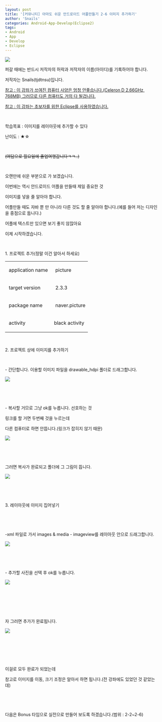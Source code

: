 ```yaml
---
layout: post
title: '[커뮤니티] 아마도 쉬운 안드로이드 어플만들기 2-6 이미지 추가하기'
author: 'Snails'
categories: Android-App-Develop(Eclipse2)
tags:
- Android
- App
- Develop
- Eclipse
---
```



<script> location.href='https://cafe.naver.com/develoid/246443' ; </script>

<p><img src="https://dthumb-phinf.pstatic.net/?src=%22http%3A%2F%2Fpostfiles11.naver.net%2F20130517_266%2Ftjdtnsu_1368772568157vEMv8_JPEG%2Fand.jpg%3Ftype%3Dw2%22&amp;type=cafe_wa740"></p>
<p>퍼갈 때에는 반드시 저작자의 허락과 저작자의 이름(아이디)를 기록하어야 합니다.</p>
<p>저작자는 Snails(tjdtnsu)입니다.</p>
<p><u>참고 : 이 강좌가 쓰여진 컴퓨터 사양은 엄청 안좋습니다.(Celeron D 2.66GHz, 768MB) 그러므로 다른 컴퓨터도 거의 다 될겁니다.</u>&nbsp;</p>
<p><u>참고 : 이 강좌는 초보자를 위한 Eclipse를 사용하였습니다.</u></p>
<p>&nbsp;</p>
<p>학습목표 : 이미지를 레이아웃에 추가할 수 있다&nbsp;</p>
<p>난이도 : ★☆</p>
<p>&nbsp;</p>
<p><strike>(여담으로 월요일에 졸업여행갑니다ㅋㅋ..)</strike></p>
<p>&nbsp;</p>
<p>오랜만에 쉬운 부분으로 가 보겠습니다. </p>
<p>이번에는 역시 안드로이드 어플을 만들때 제일 중요한 것</p>
<p>이미지를 넣을 줄 알아야 합니다.</p>
<p>어플만들 때도 자바 뿐 만 아니라 다른 것도 할 줄 알아야 합니다.(예를 들어 저는 디자인을 중점으로 둡니다.)</p>
<p>어플에 텍스트만 있으면 보기 좋지 않잖아요</p>
<p>이제 시작하겠습니다.</p>
<p>&nbsp;</p>
<p>1. 프로젝트 추가(정말 이건 알아서 하세요)</p>














<table><tbody><tr><td  ><p>&nbsp;application name&nbsp;</p>
</td><td  ><p>&nbsp;picture</p>
</td></tr><tr><td  ><p>&nbsp;target version&nbsp;</p>
</td><td  ><p>&nbsp;2.3.3</p>
</td></tr><tr><td  ><p>&nbsp;package name&nbsp;</p>
</td><td  ><p>&nbsp;naver.picture</p>
</td></tr><tr><td  ><p>&nbsp;activity</p>
</td><td  ><p>black activity&nbsp;</p>
</td></tr></tbody></table><p>&nbsp;</p>
<p>2. 프로젝트 상에 이미지를 추가하기</p>
<p>&nbsp;</p>
<p>- 간단합니다. 이용할 이미지 파일을 drawable_hdpi 폴더로 드래그합니다.&nbsp;</p>
<p><img src="https://dthumb-phinf.pstatic.net/?src=%22http%3A%2F%2Fblogfiles.naver.net%2F20130518_184%2Ftjdtnsu_1368886021422o0HIy_JPEG%2F%25C1%25A6%25B8%25F1_%25BE%25F8%25C0%25BD.JPG%22&amp;type=cafe_wa740"></p>
<p>&nbsp;</p>
<p>&nbsp;</p>
<p>- 복사할 거므로 그냥 ok를 누릅니다. 선호하는 것&nbsp;</p>
<p>링크를 할 거면 두번째 것을 누르는데</p>
<p>다른 컴퓨터로 하면 안뜹니다.(링크가 잡히지 않기 때문)</p>
<p><img src="https://dthumb-phinf.pstatic.net/?src=%22http%3A%2F%2Fblogfiles.naver.net%2F20130518_270%2Ftjdtnsu_1368886175382DRTCT_JPEG%2F%25C1%25A6%25B8%25F1_%25BE%25F8%25C0%25BD.JPG%22&amp;type=cafe_wa740"></p>
<p>&nbsp;</p>
<p>&nbsp;</p>
<p>그러면 복사가 완료되고 폴더에 그 그림이 뜹니다.</p>
<p><img src="https://dthumb-phinf.pstatic.net/?src=%22http%3A%2F%2Fblogfiles.naver.net%2F20130518_102%2Ftjdtnsu_1368886237970UiQoy_JPEG%2F%25C1%25A6%25B8%25F1_%25BE%25F8%25C0%25BD.JPG%22&amp;type=cafe_wa740"></p>
<p>&nbsp;</p>
<p>&nbsp;</p>
<p>3. 레이아웃에 이미지 집어넣기</p>
<p>&nbsp;</p>
<p>&nbsp;</p>
<p>-xml 파일로 가서 images &amp; media - imageview를 레이아웃 안으로 드래그합니다.</p>
<p><img src="https://dthumb-phinf.pstatic.net/?src=%22http%3A%2F%2Fblogfiles.naver.net%2F20130518_70%2Ftjdtnsu_1368886355598ADCN6_JPEG%2F%25C1%25A6%25B8%25F1_%25BE%25F8%25C0%25BD.JPG%22&amp;type=cafe_wa740"></p>
<p>&nbsp;</p>
<p>&nbsp;</p>
<p>- 추가할 사진을 선택 후 ok를 누릅니다.</p>
<p><img src="https://dthumb-phinf.pstatic.net/?src=%22http%3A%2F%2Fblogfiles.naver.net%2F20130518_290%2Ftjdtnsu_13688864394722oHyH_JPEG%2F%25C1%25A6%25B8%25F1_%25BE%25F8%25C0%25BD.JPG%22&amp;type=cafe_wa740">&nbsp;</p>
<p>&nbsp;</p>
<p>&nbsp;</p>
<p>&nbsp;</p>
<p>자 그러면 추가가 완료됩니다.</p>
<p><img src="https://dthumb-phinf.pstatic.net/?src=%22http%3A%2F%2Fblogfiles.naver.net%2F20130518_202%2Ftjdtnsu_13688864888190zwtY_JPEG%2F%25C1%25A6%25B8%25F1_%25BE%25F8%25C0%25BD.JPG%22&amp;type=cafe_wa740"></p>
<p>&nbsp;</p>
<p>&nbsp;</p>
<p>&nbsp;</p>
<p>이걸로 모두 완료가 되었는데</p>
<p>참고로 이미지를 이동, 크기 조정은 알아서 하면 됩니다.(전 강좌에도 있었던 것 같았는데)</p>
<p>&nbsp;</p>
<p>&nbsp;</p>
<p>다음은 Bonus 타임으로 실전으로 만들어 보도록 하겠습니다.(범위 : 2-2~2-6)&nbsp;</p>
